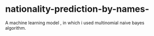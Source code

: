 # nationality-prediction-by-names-
A machine learning model , in which i used multinomial naive bayes algorithm. 
